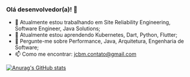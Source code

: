 ### Olá desenvolvedor(a)! 👋

- 🔭 Atualmente estou trabalhando em Site Reliability Engineering, Software Engineer, Java Solutions;
- 🌱 Atualmente estou aprendendo Kubernetes, Dart, Python, Flutter;
- 💬 Pergunte-me sobre Performance, Java, Arquitetura, Engenharia de Software;
- 📫 Como me encontrar: jcbm.contato@gmail.com

[![Anurag's GitHub stats](https://github-readme-stats.vercel.app/api?username=jeancbezerra)](https://github.com/jeancbezerra/github-readme-stats)
